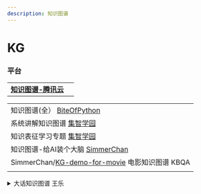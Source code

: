 ```yaml
---
description: 知识图谱
---
```


# KG

### 平台

|                                                               |   |
| ------------------------------------------------------------- | - |
| [**知识图谱-腾讯云**](https://cloud.tencent.com/developer/tag/10471) |   |

|                                                                                                  |
| ------------------------------------------------------------------------------------------------ |
| 知识图谱(全） [BiteOfPython](https://www.youtube.com/playlist?list=PL4R4917X9BkGyIo23xzcenWWg2a5BQtXv) |
| 系统讲解知识图谱 [集智学园](https://campus.swarma.org/course/854)                                            |
| 知识表征学习专题 [集智学园](https://campus.swarma.org/course/180)                                            |
| 知识图谱-给AI装个大脑 [SimmerChan](https://zhuanlan.zhihu.com/knowledgegraph)                             |
| SimmerChan/[KG-demo-for-movie](https://github.com/SimmerChan/KG-demo-for-movie)  电影知识图谱 KBQA     |
|                                                                                                  |

<details>

<summary>大话知识图谱 王乐</summary>

[知识图谱的定义和应用场景](https://mp.weixin.qq.com/s?\_\_biz=MzAwOTgwMjQ4OQ==\&mid=2649990141\&idx=1\&sn=5c54691a22d8938c158a0713e815433b\&chksm=835d046bb42a8d7df94e7f6b41632b0dc6eaea095ce6a1fc7eadb213101db9eef3b4bee2343c\&scene=21#wechat\_redirect)

[构建知识图谱第一步定义数据模型](https://mp.weixin.qq.com/s?\_\_biz=MzAwOTgwMjQ4OQ==\&mid=2649990146\&idx=1\&sn=e7a4652f96da04c5aee9e5302862cf21\&chksm=835d0394b42a8a82bba23c87f5f004feb7af78470e5c4b3377f0a53b27870c663397a89b9a04\&scene=21#wechat\_redirect)

[知识抽取之命名实体识别](https://mp.weixin.qq.com/s?\_\_biz=MzAwOTgwMjQ4OQ==\&mid=2649990151\&idx=1\&sn=8ebad6a5914774bf82f0005800c0a53d\&chksm=835d0391b42a8a87947fbd63d77e724d420ea8730eb644536c9078eb4e41150b8399f3f32d59\&scene=21#wechat\_redirect)

[知识抽取之关系抽取](https://mp.weixin.qq.com/s?\_\_biz=MzAwOTgwMjQ4OQ==\&mid=2649990154\&idx=1\&sn=7a0057b32c988792f728313776d60c95\&chksm=835d039cb42a8a8a681468f54d21f04789970a5ad586254351379bb9dc1125cecce97ce6dc4c\&scene=21#wechat\_redirect)

[知识表示](https://mp.weixin.qq.com/s?\_\_biz=MzAwOTgwMjQ4OQ==\&mid=2649990165\&idx=1\&sn=d9949fbd4fcd4f46173e1fb829ec5cb7\&chksm=835d0383b42a8a9557cca62eb53b7bfe161a69efe5688be8b46f0e4009786789e7fa6cef38b9\&scene=21#wechat\_redirect)

[知识存储以及知识如何被应用](https://mp.weixin.qq.com/s?\_\_biz=MzAwOTgwMjQ4OQ==\&mid=2649990168\&idx=1\&sn=c83df5647463987796d99898f77a0dcc\&chksm=835d038eb42a8a98705b5c03fe07777950e88162a9b330e343e5285c7f6151489d576ef694a7\&scene=21#wechat\_redirect)

[聊聊智能客服](https://mp.weixin.qq.com/s?\_\_biz=MzAwOTgwMjQ4OQ==\&mid=2649990182\&idx=1\&sn=11a98d9cecd0deecb6400d7288b793e6\&chksm=835d03b0b42a8aa62d084f11f7382923267fc81ea2efcc20dce82a0e89e9e7540027b922900e\&scene=21#wechat\_redirect)

[意图识别和槽位填充](https://zhuanlan.zhihu.com/p/165963264)

</details>

